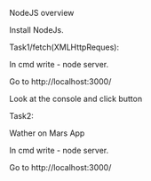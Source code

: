 NodeJS overview

Install NodeJs.

Task1/fetch(XMLHttpReques):

In cmd write - node server.

Go to http://localhost:3000/

Look at the console and click button 

Task2:

Wather on Mars App

In cmd write - node server.

Go to http://localhost:3000/